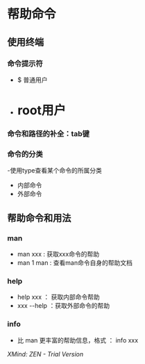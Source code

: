 # 帮助命令

## 使用终端

### 命令提示符

- $ 普通用户
- # root用户

### 命令和路径的补全：tab键

### 命令的分类
-使用type查看某个命令的所属分类

- 内部命令
- 外部命令

## 帮助命令和用法

### man

- man xxx : 获取xxx命令的帮助
- man 1 man  : 查看man命令自身的帮助文档

### help

- help  xxx  ： 获取内部命令帮助
- xxx --help   ：获取外部命令的帮助

### info

- 比 man 更丰富的帮助信息，格式  ： info xxx 

*XMind: ZEN - Trial Version*